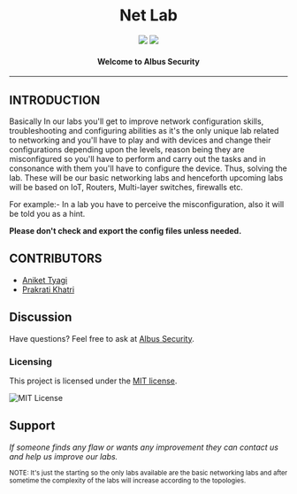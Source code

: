 <h1 align="center">
Net Lab
</h1>

<p align="center">
<a href="https://twitter.com/AlbusHacker"><img src="https://img.shields.io/twitter/follow/AlbusHacker?style=social"></a>
<a href="https://discord.gg/C3Q8Pcj2Q4"><img src="https://img.shields.io/discord/926531140297326682"></a>
</p>

<h4 align="center">Welcome to Albus Security</h4>

----
                                              
## INTRODUCTION
 
 
Basically In our labs you'll get to improve network configuration skills, troubleshooting and configuring abilities as it's the only unique lab related to networking and you'll have to play and with devices and change their configurations depending upon the levels, reason being they are misconfigured so you'll have to perform and carry out the tasks and in consonance with them you'll have to configure the device. Thus, solving the lab. These will be our basic networking labs and henceforth upcoming labs will be based on IoT, Routers, Multi-layer switches, firewalls etc.


For example:- In a lab you have to perceive the misconfiguration, also it will be told you as a hint.


   **Please don't check and export the config files unless needed.**




## CONTRIBUTORS



- [Aniket Tyagi](https://www.linkedin.com/in/aniket-tyagi-cyber-world/)
- [Prakrati Khatri](https://www.linkedin.com/in/prakrati-khatri-076634228/)

## Discussion

Have questions?
Feel free to ask at [Albus Security](https://www.instagram.com/albus_security_edu/).



### Licensing

This project is licensed under the [MIT license](LICENSE).

![MIT License](https://danielmiessler.com/images/mitlicense.png)
 
 
## Support


*If someone finds any flaw or wants any improvement they can contact us and help us improve our labs.*

<sup>NOTE: It's just the starting so the only labs available are the  basic networking labs and after sometime the complexity of the labs will increase according to the topologies.</sup>

 

                                                  

